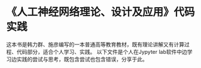 # 《人工神经网络理论、设计及应用》代码实践
这本书是韩力群、施彦编写的一本普通高等教育教材，既有理论讲解又有计算过程、代码部分，适合个人学习、实践。
以下文件是个人在Jypyter lab软件中边学习边实践的尝试与思考，既包含尝试也包含错误，分享于此。
